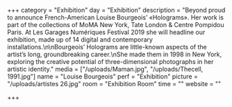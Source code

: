 +++
category = "Exhibition"
day = "Exhibition"
description = "Beyond proud to announce French-American Louise Bourgeois’ «Holograms». Her work is part of the collections of MoMA New York, Tate London & Centre Pompidou Paris. At Les Garages Numériques Festival 2019 she will headline our exhibition, made up of 14 digital and contemporary installations.\n\nBourgeois’ Holograms are little-known aspects of the artist’s long, groundbreaking career.\nShe made them in 1998 in New York, exploring the creative potential of three-dimensional photographs in her artistic identity."
media = ["/uploads/Maman.jpg", "/uploads/Thecell, 1991.jpg"]
name = "Louise Bourgeois"
perf = "Exhibition"
picture = "/uploads/artistes 26.jpg"
room = "Exhibition Room"
time = ""
website = ""

+++
